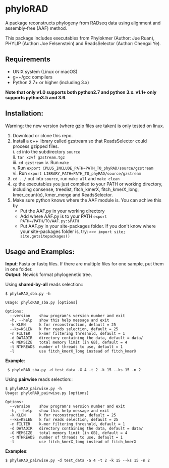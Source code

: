 **phyloRAD**
===========

A package reconstructs phylogeny from RADseq data using alignment and assembly-free (AAF) method.

This package includes executables from Phylokmer (Author: Jue Ruan), PHYLIP (Author: Joe Felsenstein) and ReadsSelector (Author: Chengxi Ye).

Requirements
------------
+ UNIX system (Linux or macOS)
+ g++/gcc compilers
+ Python 2.7+ or higher (including 3.x)

__Note that only v1.0 supports both python2.7 and python 3.x. v1.1+ only supports python3.5 and 3.6.__


Installation:
-------------
Warning: the new version (where gzip files are taken) is only tested on linux.  
1. Download or clone this repo.  
2. Install a c++ library called gzstream so that ReadsSelector could process gzipped files.  
	i. `cd` into the subdirectory `source`   
	ii. `tar xzvf gzstream.tgz`  
	iii. `cd gzstream`
	iv. Run `make`  
	v. Run `export CPLUS_INCLUDE_PATH=PATH_TO_phyRAD/source/gzstream`  
	vi. Run `export LIBRARY_PATH=PATH_TO_phyRAD/source/gzstream`
3. `cd ../` out into `source`, run `make all` and `make clean`  
4. `cp` the executables you just compiled to your PATH or working directory, including consense, treedist, fitch_kmerX, fitch_kmerX_long, kmer_count(x), kmer_merge and ReadsSelector. 
5. Make sure python knows where the AAF module is. You can achive this by 
	+ Put the AAF.py in your working directory
	+ Add where AAF.py is to your PATH `export PATH=/PATH/TO/AAF.py:$PATH`
	+ Put AAF.py in your site-packages folder. If you don't know where your site-packages folder is, try: `>>> import site; site.getsitepackages()`

Usage and Examples: 
---------------
__Input__: Fasta or fastq files. If there are multiple files for one sample, put them in one folder.  
__Output__: Newick format phylogenetic tree.

Using __shared-by-all__ reads selection::
 

    $ phyloRAD_sba.py -h
    
    Usage: phyloRAD_sba.py [options]

	Options:
	  --version    show program's version number and exit
	  -h, --help   show this help message and exit
	  -k KLEN      k for reconstruction, default = 25
	  --ks=KSLEN   k for reads selection, default = 25
	  -n FILTER    k-mer filtering threshold, default = 1
	  -d DATADIR   directory containing the data, default = data/
	  -G MEMSIZE   total memory limit (in GB), default = 4
	  -t NTHREADS  number of threads to use, default = 1
	  -l           use fitch_kmerX_long instead of fitch_kmerX

__Example__:
	
	 $ phyloRAD_sba.py -d test_data -G 4 -t 2 -k 15 --ks 15 -n 2
	 
Using __pairwise__ reads selection::

    $ phyloRAD_pairwise.py -h
	Usage: phyloRAD_pairwise.py [options]
	
	Options:
	  --version    show program's version number and exit
	  -h, --help   show this help message and exit
	  -k KLEN      k for reconstruction, default = 25
	  --ks=KSLEN   k for reads selection, default = 25
	  -n FILTER    k-mer filtering threshold, default = 1
	  -d DATADIR   directory containing the data, default = data/
	  -G MEMSIZE   total memory limit (in GB), default = 4
	  -t NTHREADS  number of threads to use, default = 1
	  -l           use fitch_kmerX_long instead of fitch_kmerX
 

__Examples__:

	$ phyloRAD_pairwise.py -d test_data -G 4 -t 2 -k 15 --ks 15 -n 2

